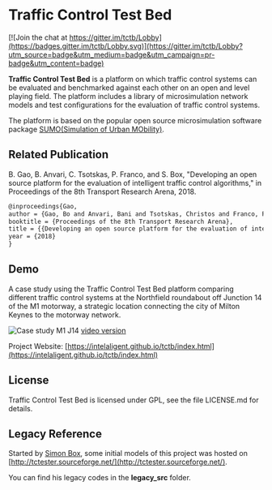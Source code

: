 # Traffic Control Test Bed

[![Join the chat at https://gitter.im/tctb/Lobby](https://badges.gitter.im/tctb/Lobby.svg)](https://gitter.im/tctb/Lobby?utm_source=badge&utm_medium=badge&utm_campaign=pr-badge&utm_content=badge)

**Traffic Control Test Bed** is a platform on which traffic control systems can be evaluated and benchmarked against each other on an open and level playing field. The platform includes a library of microsimulation network models and test configurations for the evaluation of traffic control systems.

The platform is based on the popular open source microsimulation software package [SUMO(Simulation of Urban MObility)](http://sumo.dlr.de/wiki/Simulation_of_Urban_MObility_-_Wiki).

## Related Publication

B. Gao, B. Anvari, C. Tsotskas, P. Franco, and S. Box, "Developing an open source platform for the evaluation of intelligent traffic control algorithms," in Proceedings of the 8th Transport Research Arena, 2018.


```latex
@inproceedings{Gao,
author = {Gao, Bo and Anvari, Bani and Tsotskas, Christos and Franco, Patrizia and Box, Simon},
booktitle = {Proceedings of the 8th Transport Research Arena},
title = {{Developing an open source platform for the evaluation of intelligent traffic control algorithms}},
year = {2018}
}
```

## Demo

A case study using the Traffic Control Test Bed platform comparing different traffic control systems at the Northfield roundabout off Junction 14 of the M1 motorway, a strategic location connecting the city of Milton Keynes to the motorway network.

![Case study M1 J14](https://intelaligent.github.io/tctb/images/videos/ST_draft_demo.png)
[video version](https://intelaligent.github.io/tctb/images/videos/ST_draft_demo.mp4)

Project Website: [https://intelaligent.github.io/tctb/index.html](https://intelaligent.github.io/tctb/index.html)

## License

Traffic Control Test Bed is licensed under GPL, see the file LICENSE.md for details.

## Legacy Reference

Started by [Simon Box](https://www.southampton.ac.uk/engineering/about/staff/sb4p07.page), some initial models of this project was hosted on [http://tctester.sourceforge.net/](http://tctester.sourceforge.net/).

You can find his legacy codes in the **legacy_src** folder.

